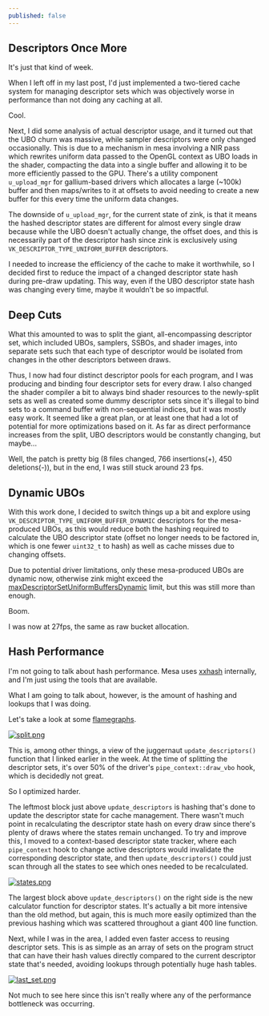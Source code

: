 ```yaml
---
published: false
---
```

## Descriptors Once More

It's just that kind of week.

When I left off in my last post, I'd just implemented a two-tiered cache system for managing descriptor sets which was objectively worse in performance than not doing any caching at all.

Cool.

Next, I did some analysis of actual descriptor usage, and it turned out that the UBO churn was massive, while sampler descriptors were only changed occasionally. This is due to a mechanism in mesa involving a NIR pass which rewrites uniform data passed to the OpenGL context as UBO loads in the shader, compacting the data into a single buffer and allowing it to be more efficiently passed to the GPU. There's a utility component `u_upload_mgr` for gallium-based drivers which allocates a large (~100k) buffer and then maps/writes to it at offsets to avoid needing to create a new buffer for this every time the uniform data changes.

The downside of `u_upload_mgr`, for the current state of zink, is that it means the hashed descriptor states are different for almost every single draw because while the UBO doesn't actually change, the offset does, and this is necessarily part of the descriptor hash since zink is exclusively using `VK_DESCRIPTOR_TYPE_UNIFORM_BUFFER` descriptors.

I needed to increase the efficiency of the cache to make it worthwhile, so I decided first to reduce the impact of a changed descriptor state hash during pre-draw updating. This way, even if the UBO descriptor state hash was changing every time, maybe it wouldn't be so impactful.

## Deep Cuts
What this amounted to was to split the giant, all-encompassing descriptor set, which included UBOs, samplers, SSBOs, and shader images, into separate sets such that each type of descriptor would be isolated from changes in the other descriptors between draws.

Thus, I now had four distinct descriptor pools for each program, and I was producing and binding four descriptor sets for every draw. I also changed the shader compiler a bit to always bind shader resources to the newly-split sets as well as created some dummy descriptor sets since it's illegal to bind sets to a command buffer with non-sequential indices, but it was mostly easy work. It seemed like a great plan, or at least one that had a lot of potential for more optimizations based on it. As far as direct performance increases from the split, UBO descriptors would be constantly changing, but maybe...

Well, the patch is pretty big (8 files changed, 766 insertions(+), 450 deletions(-)), but in the end, I was still stuck around 23 fps.

## Dynamic UBOs
With this work done, I decided to switch things up a bit and explore using `VK_DESCRIPTOR_TYPE_UNIFORM_BUFFER_DYNAMIC` descriptors for the mesa-produced UBOs, as this would reduce both the hashing required to calculate the UBO descriptor state (offset no longer needs to be factored in, which is one fewer `uint32_t` to hash) as well as cache misses due to changing offsets.

Due to potential driver limitations, only these mesa-produced UBOs are dynamic now, otherwise zink might exceed the [maxDescriptorSetUniformBuffersDynamic](https://www.khronos.org/registry/vulkan/specs/1.2-extensions/man/html/VkPhysicalDeviceLimits.html) limit, but this was still more than enough.

Boom.

I was now at 27fps, the same as raw bucket allocation.

## Hash Performance
I'm not going to talk about hash performance. Mesa uses [xxhash](https://github.com/Cyan4973/xxHash) internally, and I'm just using the tools that are available.

What I am going to talk about, however, is the amount of hashing and lookups that I was doing.
 
Let's take a look at some [flamegraphs](http://www.brendangregg.com/FlameGraphs/cpuflamegraphs.html).
 
[![split.png]({{site.url}}/assets/desc_profiling1/split.png)]({{site.url}}/assets/desc_profiling1/split.png)
 
This is, among other things, a view of the juggernaut `update_descriptors()` function that I linked earlier in the week. At the time of splitting the descriptor sets, it's over 50% of the driver's `pipe_context::draw_vbo` hook, which is decidedly not great.

So I optimized harder.

The leftmost block just above `update_descriptors` is hashing that's done to update the descriptor state for cache management. There wasn't much point in recalculating the descriptor state hash on every draw since there's plenty of draws where the states remain unchanged. To try and improve this, I moved to a context-based descriptor state tracker, where each `pipe_context` hook to change active descriptors would invalidate the corresponding descriptor state, and then `update_descriptors()` could just scan through all the states to see which ones needed to be recalculated.

[![states.png]({{site.url}}/assets/desc_profiling1/states.png)]({{site.url}}/assets/desc_profiling1/states.png)

The largest block above `update_descriptors()` on the right side is the new calculator function for descriptor states. It's actually a bit more intensive than the old method, but again, this is much more easily optimized than the previous hashing which was scattered throughout a giant 400 line function.

Next, while I was in the area, I added even faster access to reusing descriptor sets. This is as simple as an array of sets on the program struct that can have their hash values directly compared to the current descriptor state that's needed, avoiding lookups through potentially huge hash tables.

[![last_set.png]({{site.url}}/assets/desc_profiling1/last_set.png)]({{site.url}}/assets/desc_profiling1/last_set.png)

Not much to see here since this isn't really where any of the performance bottleneck was occurring.